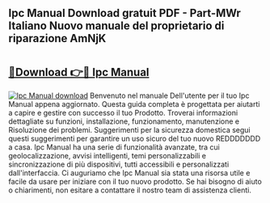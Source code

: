 ## Ipc Manual Download gratuit PDF - Part-MWr Italiano Nuovo manuale del proprietario di riparazione AmNjK

# <h2><a href="http://dffkiq.blite.top/?on=Ipc+Manual">🔗Download 👉🔴 Ipc Manual</a></h2>

[![Ipc Manual download](https://i.imgur.com/lujVjoI.png)](http://dffkiq.blite.top/?on=Ipc+Manual)
Benvenuto nel manuale Dell'utente per il tuo Ipc Manual appena aggiornato. Questa guida completa è progettata per aiutarti a capire e gestire con successo il tuo Prodotto. Troverai informazioni dettagliate su funzioni, installazione, funzionamento, manutenzione e Risoluzione dei problemi. Suggerimenti per la sicurezza domestica segui questi suggerimenti per garantire un uso sicuro del tuo nuovo REDDDDDDD a casa. Ipc Manual ha una serie di funzionalità avanzate, tra cui geolocalizzazione, avvisi intelligenti, temi personalizzabili e sincronizzazione di più dispositivi, tutti accessibili e personalizzati dall'interfaccia. Ci auguriamo che Ipc Manual sia stata una risorsa utile e facile da usare per iniziare con il tuo nuovo prodotto. Se hai bisogno di aiuto o chiarimenti, non esitare a contattare il nostro team di assistenza clienti.
